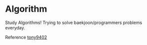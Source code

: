 # Algorithm
Study Algorithms!
Trying to solve baekjoon/programmers problems everyday.

Reference
[tony9402](https://github.com/tony9402/baekjoon)
